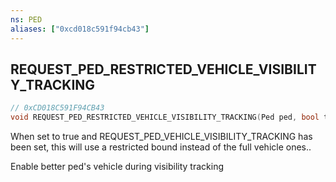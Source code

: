 ```yaml
---
ns: PED
aliases: ["0xcd018c591f94cb43"]
---
```

## REQUEST_PED_RESTRICTED_VEHICLE_VISIBILITY_TRACKING

```c
// 0xCD018C591F94CB43
void REQUEST_PED_RESTRICTED_VEHICLE_VISIBILITY_TRACKING(Ped ped, bool trackvehicle);
```

When set to true and REQUEST_PED_VEHICLE_VISIBILITY_TRACKING has been set, this will use a restricted bound instead of the full vehicle ones..

Enable better ped's vehicle during visibility tracking

